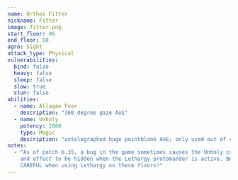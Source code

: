```yaml
---
name: Orthos Fitter
nickname: Fitter
image: fitter.png
start_floor: 96
end_floor: 98
agro: Sight
attack_type: Physical
vulnerabilities:
  bind: false
  heavy: false
  sleep: false
  slow: true
  stun: false
abilities:
  - name: Allagan Fear
    description: "360 degree gaze AoE"
  - name: Unholy
    potency: 2000
    type: Magic
    description: "untelegraphed huge pointblank AoE; only used out of combat"
notes:
  - "As of patch 6.35, a bug in the game sometimes causes the Unholy cast bar
    and effect to be hidden when the Lethargy protomander is active. Be VERY
    CAREFUL when using Lethargy on these floors!"
---
```

